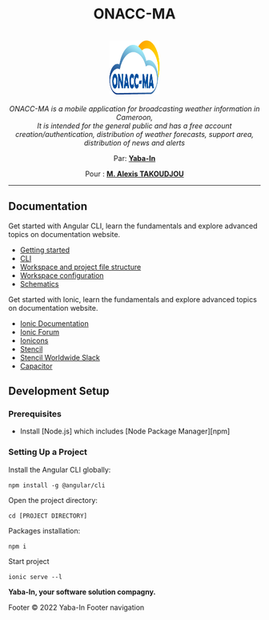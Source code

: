 <h1 align="center">ONACC-MA</h1>

<p align="center">
  <br>
  <img src="./src/assets/tikala_logo2.png" alt="ONACC-MA logo" width="100px" height="108px"/>
  <br><br>
  <i>ONACC-MA is a mobile application for broadcasting weather information in Cameroon,
    <br>It is intended for the general public and has a free account creation/authentication, distribution of weather forecasts, support area, distribution of news and alerts</i>
  <br>
</p>

<p align="center">Par:
  <a href="https://yabain.com"><strong>Yaba-In</strong></a>
  <br>
</p>

<p align="center">Pour :
  <a href=""><strong>M. Alexis TAKOUDJOU</strong></a>
  <br>
</p>

<hr>

## Documentation

Get started with Angular CLI, learn the fundamentals and explore advanced topics on documentation website.

- [Getting started](https://angular.io/start)
- [CLI](https://angular.io/cli)
- [Workspace and project file structure](https://angular.io/guide/file-structure)
- [Workspace configuration](https://angular.io/guide/workspace-config)
- [Schematics](https://angular.io/guide/schematics)


Get started with Ionic, learn the fundamentals and explore advanced topics on documentation website.

* [Ionic Documentation](https://ionicframework.com/docs/)
* [Ionic Forum](https://forum.ionicframework.com/)
* [Ionicons](http://ionicons.com/)
* [Stencil](https://stenciljs.com/)
* [Stencil Worldwide Slack](https://stencil-worldwide.herokuapp.com/)
* [Capacitor](https://capacitor.ionicframework.com/)


## Development Setup


### Prerequisites

- Install [Node.js] which includes [Node Package Manager][npm]

### Setting Up a Project

Install the Angular CLI globally:

```
npm install -g @angular/cli
```

Open the project directory:

```
cd [PROJECT DIRECTORY]
```

Packages installation:

```
npm i
```

Start project

```
ionic serve --l
```




**Yaba-In, your software solution compagny.**


Footer
© 2022 Yaba-In
Footer navigation



